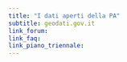 ```yaml
---
title: "I dati aperti della PA"
subtitle: geodati.gov.it
link_forum:
link_faq:
link_piano_triennale:
---
```

